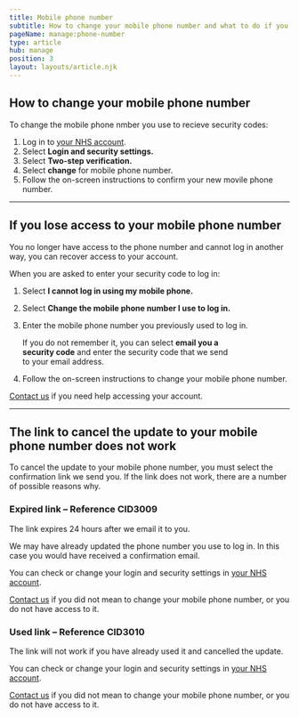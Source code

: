 ```yaml
---
title: Mobile phone number
subtitle: How to change your mobile phone number and what to do if you have problems.
pageName: manage:phone-number
type: article
hub: manage
position: 3
layout: layouts/article.njk
---
```


## How to change your mobile phone number

To change the mobile phone nmber you use to recieve security codes:

1. Log in to [your NHS account](https://settings.login.nhs.uk/ 'your NHS account').
2. Select **Login and security settings.**
3. Select **Two-step verification.**
4. Select **change** for mobile phone number.
5. Follow the on-screen instructions to confirm your new movile phone number.

---

## If you lose access to your mobile phone number

You no longer have access to the phone number and cannot log in another way, you can recover access to your account.

When you are asked to enter your security code to log in:

1. Select **I cannot log in using my mobile phone.**
2. Select **Change the mobile phone number I use to log in.**
3. Enter the mobile phone number you previously used to log in.

    <div class="nhsuk-details__text nhsuk-u-margin-top-4 nhsuk-u-margin-bottom-6" style="width: 80%;">
        <p>
            If you do not remember it, you can select <strong>email you a security code</strong> and enter the security code that we send to your email address.
        </p>
    </div>

4. Follow the on-screen instructions to change your mobile phone number.

[Contact us](/contact?error=CID3001 'Contact us') if you need help accessing your account.

---

## The link to cancel the update to your mobile phone number does not work

To cancel the update to your mobile phone number, you must select the confirmation link we send you. If the link does not work, there are a number of possible reasons why.

### Expired link – Reference CID3009

The link expires 24 hours after we email it to you.

We may have already updated the phone number you use to log in. In this case you would have received a confirmation email.

You can check or change your login and security settings in [your NHS account](https://settings.login.nhs.uk/ 'your NHS account').

[Contact us](/contact?error=CID3002 'Contact us') if you did not mean to change your mobile phone number, or you do not have access to it.

### Used link – Reference CID3010

The link will not work if you have already used it and cancelled the update.

You can check or change your login and security settings in [your NHS account](https://settings.login.nhs.uk/ 'your NHS account').

[Contact us](/contact?error=CID3003 'Contact us') if you did not mean to change your mobile phone number, or you do not have access to it.
